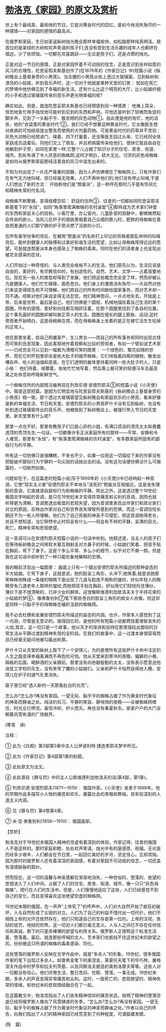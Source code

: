 # [勃洛克《家园》的原文及赏析](https://www.vrrw.net/wx/12310.html)

世上有个最纯真、最愉快的节日。它是对黄金时代的回忆，是如今快消失殆尽的一种感情——对家园的感情的最高点。

在俄罗斯家庭，生日如圣诞枞树烛光晚会那样幸福愉快，如松脂那样纯真明洁。居首位的是翠绿的大树和欢声笑语的孩子们;连没有尝到生活乐趣的成年人也都挤在墙边，少了些烦恼。一切都在欢喜跳跃——无论是孩子们，还是点燃的烛光。

正是对这一节日的感情，正是对家园怀着不可动摇的信念，正是意识到吉祥如意的风习的合理性，陀思妥耶夫斯基创作了(在1876年的《作家日记》中)短篇小说《枞树晚会上基督身旁的小男孩》。当冻僵的小男孩从街上透过大玻璃窗，见到枞树和漂亮的小姑娘，听到音乐声时，这一切对于他就是某种天堂的幻景： 犹如在死亡的梦境中他仿佛见到了幸福的新生活。还有什么比这个明亮的大厅，比小姑娘纤细的小手和透过玻璃窗传来的音乐声更光明幸福的呢?

确实如此。但是，就连陀思妥耶夫斯基也已经预感到另一种情景： 他堵上耳朵，惊恐地急忙用手挡住他可能听到见到的东西和声响，可他还是听到了轻微而急促的脚步声，见到了一头黏乎乎、极丑陋的灰色动物①。由此便是他的匆忙，他的沮丧，他的“衣袋里的黄金时代”②。我们已经不想要这种黄金时代，它太像医生想对疾病的可怕结局提出警告而使用的大剂量药物。可是黄金时代的药草并不灵验： 灰色大动物已经爬进门，嗅着，四下打量着，还没等医生回过头来，它已经同全体家庭成员逗着玩，同他们交上了朋友，并且把病菌传染给他们。很快它就自由自在地躺到炉子旁，如同在家里一样;它整个儿占据了知识分子的住宅、房舍、街道、城市。到处布满了令人厌恶的蜘蛛网;这时才明白，硕大无比、讨厌的灰色母蜘蛛是如何从俄罗斯家庭那纯洁善良的风习中滋生出来的。



不知为何出现了一片庄严隆重的寂静，因为人声仿佛缠在了蜘蛛网上。只有作家们在有气无力地叫喊，但已经毫无效果。人们不再听他们的;他们没有停止叫喊;于是人们想出了新的方法： 开始称他们是“颓废派”，这一称呼在那时几乎是有伤风化和精神失常的代名词。

母蜘蛛不断繁殖，变得规模空前： 舒适的住所③、往昔的一切都如同陀思妥耶夫斯基笔下的“永恒”，如同“角落里爬满蜘蛛的农村澡堂”④那样成为艺术家们钟爱的东西和家庭关心的目标。小客厅里，办公室内，儿童卧室的寂静中，都微微燃起会传染的欲火。当风儿在炉子的烟囱里唱着自己尖细的歌儿时，肥胖的母蜘蛛在善良而普通的人们那宁静的炉子旁点燃了淫欲的小灯。

在所有美学纷争的背后，在被用“颓废派”的名称打上印记的背叛者那乱哄哄的叫喊背后，能听到健康人的脉搏和过美好和谐生活的愿望，比如让母蜘蛛爬得远远的愿望。可是就连颓废派本身也感染上了蜘蛛的毒素。同时在他们的读者身上也呈现出被完全感染的症状。

人们开始过一种奇怪的、与人类完全格格不入的生活。他们原先以为，生活应该是自由的，美好的，有宗教信仰的，有创造性的。自然、艺术、文学——占着首要地位。现在另一些人的类型却得到了发展，他们把这些概念完全变了样，然而却被认为是健康人。他们忙忙碌碌，面色苍白。他们身上的激情消失殆尽——大自然对他们来说变得陌生和不可理解。他们把自己的所有时间献给国家事务，而对艺术却一窍不通。缪斯对他们来说变得无法忍受。他们精神苦闷，一点点地失去，开始是上帝，后来是世界，最后是自己。他们仿佛是个圆规，机械地描绘着自己生活的某个圆圈，所有的感情、爱好和向往都互相挤压着，在那个圆圈里找到了各自的位置。这个事先画好的圆圈却被叫做正常人的生活。圆圈在细长的腿上膨胀、运动;这时旁观者开始明白，这是母蜘蛛在爬，而在母蜘蛛身上坐着的是正在被它活生生吃掉的正常人。

他在那里坐着，给自己购置家产，生儿育女——而自己的所有事务却同时出现古怪而可笑的丑恶现象，因此客观地作着观察和比较的旁观者，有如一个譬如说艺术家——已经完全可以见到一幅极为滑稽可笑的图景： 一个绿色的、繁花如锦的世界，而在它的怀抱里却全是些大肚子的城市蜘蛛，它们啃吸着四周的植物，散发出嘈杂声、呛人的油烟和恶臭。在它们透明的躯体里待着同样一些大肚子的人，只是小些： 他们待着，咀嚼着，匆匆忙忙地写着，然后乘上极可笑的轻便马车去最恶臭之处休息和呼吸新鲜空气。

一个蜘蛛住所的内部情况被再现在列昂尼德·安德烈耶夫⑤的短篇小说《小天使》中。我提这部短篇，是因为它明显地与陀思妥耶夫斯基的《枞树晚会上基督身旁的小男孩》相一致。那个透过大玻璃窗望见枞树晚会和家庭欢乐的小男孩，看来好像是新的幸福生活、节日和天堂。安德烈耶夫的小男孩萨什卡没有见到枞树，也没有听到透过玻璃窗传出的音乐声。他被拖到了枞树晚会上，被强行带入节日的天堂里。新天堂里有什么呢?

那里一点也不好。那里有教孩子们口是心非的小姐，有满口谎话的漂亮太太和愚蠢透顶的秃顶先生;一句话，一切都像许多正派家庭所有的那样——平常、安静和令人难受。那里有“永恒”，有“角落里爬满蜘蛛的农村澡堂”，有多数家庭所固有的鄙俗行为的平静。

所有这一切仿佛只是很糟糕，不多也不少，如果一位把这一切描绘下来的作家没有把能破坏鄙俗行为宁静的一句尖锐的话抛出去的话。没有这句话便仿佛没什么可揭露的，一切依然如故。

问题却在于，在这篇老的短篇小说(写于1899年的《小天使》)中已经响起一种音调，它使“现实主义者”安德烈耶夫不幸地与“该死的”颓废派互相接近。这是丧失理智的音调，它直接源自鄙俗行为和蜘蛛的平静。除此之外，这是透过整个19世纪俄国文学响起的音调，是只在19世纪末才变得异常痛苦和尖利的音调，因而也就听得更为清晰。音调里透出极度的悲观失望，因为音调里表现出作家们和政论家们对立的原因，反映出作家对自己和世界丧失理智所感到的恐惧，而这一音调恰恰长期还不为一些人所理解。他们为了自己死板的神圣不可侵犯，把这音调拖得老长，并且不想知道，当它猝然中止时将会有什么——将会有不祥的平静，呆滞的目光，死亡，精神失常和悲观绝望。

这一音调可以在安德烈耶夫短篇小说的一句话中听到。他叙述道，当主人的孩子们在等待枞树晚会之间用软木塞互相射击对方鼻子的时候，小姑娘们笑着，把双手贴在胸前，弯下了身子。这是个多么平常、多么小的细节，似乎对它不屑一顾。但是我在这句话中却听到了一种只能形象地解释的恐惧。

我的眼前浮现出一幅图景： 画面上只有一个摆出安德烈耶夫所描述的那种姿态的半大姑娘。它弯下身子，这就是说，她的脸呈三角形，头冲下;她笑着;就是说她那笑眯眯地眯成一条缝的眼睛下面出现了几道与脸庞不相称的皱纹，好似年轻人的眼睛旁有几道老年人那样的皱纹;而她把双手贴在胸前，好似用它们轻轻托住薄纱，薄纱下是不很清晰的、已非少女的胴体。这很像斯维德利加依洛夫关于手持花束的小姑娘的梦⑥，像弗鲁别利⑦笔下那些苍白的脸呈三角形的疯女人肖像。但这却是同样一只黏乎乎的母蜘蛛在编织淫欲的蜘蛛网。

我不必去杜撰和发展安德烈耶夫所描述的姿态的内涵。也许，作家本人感觉到了这一内涵，尽管是无意识的。值得回忆的，是他的所有短篇小说都燃烧着理智丧失的火焰;其实，这一切只是一个故事，他以天才的渐进和自持在那里描绘出鄙俗的日常生活从平静过渡到精神失常的全阶段。在我们的故事中，这一过渡本身很容易而且已经毫无疑问地被勾画出轮廓。

萨什卡只从天堂的枞树上取下了一个安琪儿，为的是使所有这些萨什卡命中注定的人生之路变得幸福美满而不再危险可怕。他从天堂来到寒冷的夜晚、偏僻的小巷、隔板的后面、喝醉酒的父亲跟前。那里没有向他献殷勤的太太，没有表示愿意送他进技工学校的先生，没有笑弯了腰的小姑娘们。父亲和萨什卡怡然自得地入睡，安琪儿在炉子的通气孔里消失。

窗子里已经“透入新的一天那鱼肚白的光亮”。

怎么办?怎么办?再没有家园。一望无际、黏乎乎的蜘蛛占据了作为黄金时代象征的神圣而静谧之处。纯洁的风习、平静的笑容、静悄悄的夜晚——全被蜘蛛网缠住，时光业已停流。喜悦冷却，炉火熄灭。再也没有春夏秋冬。家家户户的大门全朝着风雪弥漫的广场敞开。

(寒青　译)

注释：

① 此为《白痴》第3部第5章中主人公伊波利特·捷连季耶夫梦中所见。

② 此为《作家日记》第4部第1章的标题。

③ 此处原文为法文。

④ 此处源自《罪与罚》中的主人公斯维德利加依洛夫的话(第4部，第1章)。

⑤ 列昂尼德·安德烈耶夫(1871—1919)： 俄国作家。《小天使》发表于1899年。他的早期作品多描写小人物的痛苦和欢乐，暴露社会的黑暗和弊端，具有较深刻的人道主义内涵。

⑥ 见《罪与罚》第4卷第4章。

⑦ 米·亚·弗鲁别利(1856—1910)： 俄国画家。

【赏析】

勃洛克对于19世纪末俄国人精神的空虚有着深刻的体验。作家记得，往昔的俄国人不是这样的。那时家庭和睦，处处欢声笑语，烛光中有的是感恩、祝福。无论是历经多少艰辛，人们都会在节日里，一起回忆美好的岁月，坚定信心，忘却烦恼。因为那时的俄罗斯人还有着深深的家园感，有着对家园不可动摇的信念，一切还盖有温情脉脉的面纱。

然而现在，这一切的温馨与神圣感都在渐渐地消失，一种世俗的、堕落的、绝望的思想进入了人们中间，占据了人们的住宅、房舍、街道、城市，像一只只“灰色母蜘蛛”，爬行在人们的生活中。但是，人们慢慢地适应了这些，人们已经感觉不到自己的变化，而且变得喜欢这张绝望空虚的蜘蛛网。

19世纪末期的俄国，在一声声“上帝死了”的呼声中，人们对大自然开始了疯狂的破坏，人与自然形成了尖锐的对立。人们为了自己的利益不惜付出一切代价，他们不相信上帝的光环还依然存在，他们只知道自己的生存是第一位的。上帝的注视，炼狱的惩罚，地狱的煎熬，这一切对人们都已毫无意义。人与人之间已不存在任何信任和真诚，剩下的只是赤裸裸的欲望与利用关系。俄罗斯人正按照这个标准生活着，堕落着。最后，就连那些呼喊的文人、艺术家们也抵挡不住这世纪末的欲望之风，纷纷被这只所谓的蜘蛛的毒素感染、同化。

这些堕落的俄罗斯人反映在文学作品中，就是“多余人”的形象。19世纪，很多俄国作家的笔下出现过多余人。如普希金笔下的奥涅金，莱蒙托夫笔下的毕巧林，屠格涅夫作品中的罗亭和拉夫列茨基，以及冈察洛夫塑造的奥勃洛摩夫等等。这些人对一切都没有信心。他们厌倦生活，整日苦闷、忧郁、堕落，一事无成。19世纪末期，多余人的声音变得异常痛苦和尖利。这时，一股死亡的、悲观绝望的、精神失常的情绪，和世纪末的悲观情结融合在了一起。

在这篇散文中，勃洛克指出了人们丧失精神信仰的痛苦状态，指明了精神的堕落空虚已经将俄罗斯人推向了风雪肆虐的冬季。“怎么办?怎么办?再没有家园。一望无际、黏乎乎的蜘蛛占据了作为黄金时代象征的神圣而静谧之处。”作者以自己的呼告，向我们指出了人们的精神家园已经荒芜到了何种程度，可谓振聋发聩。

(陈　露)

